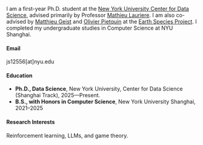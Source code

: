 I am a first-year Ph.D. student at the [New York University Center for Data Science](https://cds.nyu.edu/), advised primarily by Professor [Mathieu Lauriere](https://mlauriere.github.io/). I am also co-advised by [Matthieu Geist](https://scholar.google.com/citations?user=ectPLEUAAAAJ&hl=en) and [Olivier Pietquin](https://scholar.google.com/citations?user=8K8-LdwAAAAJ&hl=en) at the [Earth Species Project](https://www.earthspecies.org/). I completed my undergraduate studies in Computer Science at NYU Shanghai.


#### Email
js12556[at]nyu.edu

#### Education
- **Ph.D., Data Science**, New York University, Center for Data Science (Shanghai Track), 2025—Present.  
- **B.S., with Honors in Computer Science**, New York University Shanghai, 2021–2025 

#### Research Interests
Reinforcement learning, LLMs, and game theory.

